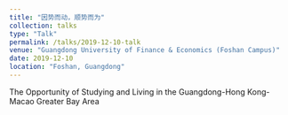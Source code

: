 ```yaml
---
title: "因势而动，顺势而为"
collection: talks
type: "Talk"
permalink: /talks/2019-12-10-talk
venue: "Guangdong University of Finance & Economics (Foshan Campus)"
date: 2019-12-10
location: "Foshan, Guangdong"
---
```


The Opportunity of Studying and Living in the Guangdong-Hong Kong-Macao Greater Bay Area

